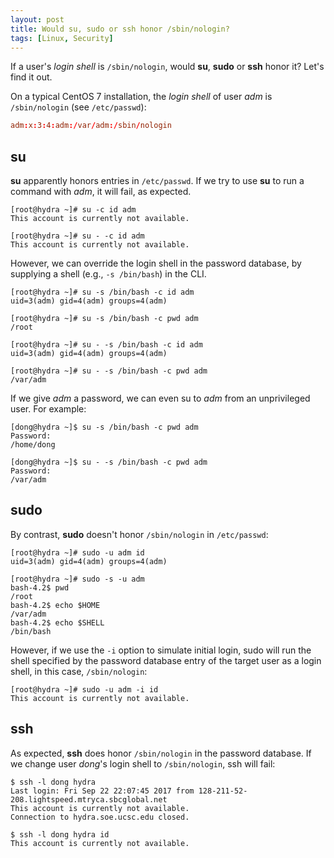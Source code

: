 ```yaml
---
layout: post
title: Would su, sudo or ssh honor /sbin/nologin?
tags: [Linux, Security]
---
```


If a user's *login shell* is `/sbin/nologin`, would **su**, **sudo** or **ssh** honor it?<!-- more --> Let's find it out.

On a typical CentOS 7 installation, the *login shell* of user *adm* is `/sbin/nologin` (see `/etc/passwd`):
```conf
adm:x:3:4:adm:/var/adm:/sbin/nologin
```

## su
**su** apparently honors entries in `/etc/passwd`. If we try to use **su** to run a command with *adm*, it will fail, as expected.
```shell
[root@hydra ~]# su -c id adm
This account is currently not available.

[root@hydra ~]# su - -c id adm
This account is currently not available.
```

However, we can override the login shell in the password database, by supplying a shell (e.g., `-s /bin/bash`) in the CLI.
```shell
[root@hydra ~]# su -s /bin/bash -c id adm
uid=3(adm) gid=4(adm) groups=4(adm)

[root@hydra ~]# su -s /bin/bash -c pwd adm
/root

[root@hydra ~]# su - -s /bin/bash -c id adm
uid=3(adm) gid=4(adm) groups=4(adm)

[root@hydra ~]# su - -s /bin/bash -c pwd adm
/var/adm
```

If we give *adm* a password, we can even su to *adm* from an unprivileged user. For example:
```shell
[dong@hydra ~]$ su -s /bin/bash -c pwd adm
Password:
/home/dong

[dong@hydra ~]$ su - -s /bin/bash -c pwd adm
Password:
/var/adm
```

## sudo
By contrast, **sudo** doesn't honor `/sbin/nologin` in `/etc/passwd`:
```shell
[root@hydra ~]# sudo -u adm id
uid=3(adm) gid=4(adm) groups=4(adm)

[root@hydra ~]# sudo -s -u adm
bash-4.2$ pwd
/root
bash-4.2$ echo $HOME
/var/adm
bash-4.2$ echo $SHELL
/bin/bash
```
However, if we use the `-i` option to simulate initial login, sudo will run the shell specified by the password database entry of the target user as a login shell, in this case, `/sbin/nologin`:
```shell
[root@hydra ~]# sudo -u adm -i id
This account is currently not available.
```

## ssh
As expected, **ssh** does honor `/sbin/nologin` in the password database. If we change user *dong*'s login shell to `/sbin/nologin`, ssh will fail:
```shell
$ ssh -l dong hydra
Last login: Fri Sep 22 22:07:45 2017 from 128-211-52-208.lightspeed.mtryca.sbcglobal.net
This account is currently not available.
Connection to hydra.soe.ucsc.edu closed.

$ ssh -l dong hydra id
This account is currently not available.
```
